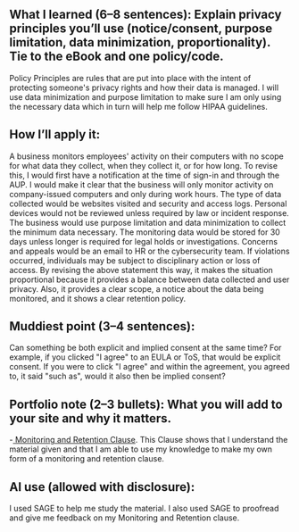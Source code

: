 ## What I learned (6–8 sentences): Explain privacy principles you’ll use (notice/consent, purpose limitation, data minimization, proportionality). Tie to the eBook and one policy/code.
Policy Principles are rules that are put into place with the intent of protecting someone's privacy rights and how their data is managed. 
I will use data minimization and purpose limitation to make sure I am only using the necessary data which in turn will help me follow HIPAA guidelines.

## How I’ll apply it:
  A business monitors employees' activity on their computers with no scope for what data they collect, when they collect it, or for how long. To revise this, I would first have a notification at the time of sign-in and through the AUP. I would make it clear that the business will only monitor activity on company-issued computers and only during work hours. The type of data collected would be websites visited and security and access logs. Personal devices would not be reviewed unless required by law or incident response. The business would use purpose limitation and data minimization to collect the minimum data necessary. The monitoring data would be stored for 30 days unless longer is required for legal holds or investigations. Concerns and appeals would be an email to HR or the cybersecurity team. If violations occurred, individuals may be subject to disciplinary action or loss of access. By revising the above statement this way, it makes the situation proportional because it provides a balance between data collected and user privacy. Also, it provides a clear scope, a notice about the data being monitored, and it shows a clear retention policy.

## Muddiest point (3–4 sentences):
Can something be both explicit and implied consent at the same time? For example, if you clicked "I agree" to an EULA or ToS, that would be explicit consent. If you were to click "I agree" and within the agreement, you agreed to, it said "such as", would it also then be implied consent? 

## Portfolio note (2–3 bullets): What you will add to your site and why it matters.
-[ Monitoring and Retention Clause](https://drive.google.com/file/d/1Dhz9qMvzLghLPWbGtuH3yqaDqn5AaVWa/view?usp=drive_link). This Clause shows that I understand the material given and that I am able to use my knowledge to make my own form of a monitoring and retention clause. 


## AI use (allowed with disclosure):
I used SAGE to help me study the material. I also used SAGE to proofread and give me feedback on my Monitoring and Retention clause.
